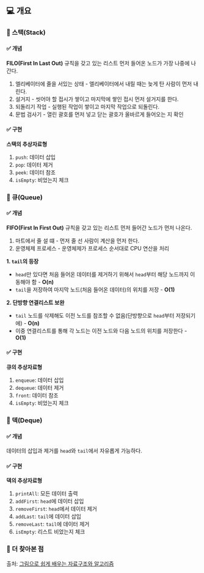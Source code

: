 ## 💻 개요

### 📌 스택(Stack)

#### ✅ 개념

**FILO(First In Last Out)** 규칙을 갖고 있는 리스트
먼저 들어온 노드가 가장 나중에 나간다.

1. 엘리베이터에 줄을 서있는 상태 - 엘리베이터에서 내릴 때는 늦게 탄 사람이 먼저 내린다.
2. 설거지 - 씻어야 할 접시가 쌓이고 마지막에 쌓인 접시 먼저 설거지를 한다.
3. 되돌리기 작업 - 실행된 작업이 쌓이고 마지막 작업으로 되돌린다.
4. 문법 검사기 - 열린 괄호를 먼저 넣고 닫는 괄호가 올바르게 들어오는 지 확인

#### ✅ 구현

**스택의 추상자료형**

1. `push`: 데이터 삽입
2. `pop`: 데이터 제거
3. `peek`: 데이터 참조
4. `isEmpty`: 비었는지 체크

### 📌 큐(Queue)

#### ✅ 개념

**FIFO(First In First Out)** 규칙을 갖고 있는 리스트
먼저 들어간 노드가 먼저 나온다.

1. 마트에서 줄 설 떄 - 먼저 줄 선 사람이 계산을 먼저 한다.
2. 운영체제 프로세스 - 운영체제가 프로세스 순서대로 CPU 연산을 처리

**1. `tail`의 등장**

-   `head`만 있다면 처음 들어온 데이터를 제거하기 위해서 `head`부터 해당 노드까지 이동해야 함 - **O(n)**
-   `tail`을 저장하여 마지막 노드(처음 들어온 데이터)의 위치를 저장 - **O(1)**

**2. 단방향 연결리스트 보완**

-   `tail` 노드를 삭제해도 이전 노드를 참조할 수 없음(단방향으로 `head`부터 저장되기에) - **O(n)**
-   이중 연결리스트를 통해 각 노드는 이전 노드와 다음 노드의 위치를 저장한다 - **O(1)**

#### ✅ 구현

**큐의 추상자료형**

1. `enqueue`: 데이터 삽입
2. `dequeue`: 데이터 제거
3. `front`: 데이터 참조
4. `isEmpty`: 비었는지 체크

### 📌 덱(Deque)

#### ✅ 개념

데이터의 삽입과 제거를 `head`와 `tail`에서 자유롭게 가능하다.

#### ✅ 구현

**덱의 추상자료형**

1. `printAll`: 모든 데이터 출력
2. `addFirst`: `head`에 데이터 삽입
3. `removeFirst`: `head`에서 데이터 제거
4. `addLast`: `tail`에 데이터 삽입
5. `removeLast`: `tail`에 데이터 제거
6. `isEmpty`: 리스트 비었는지 체크

### 📌 더 찾아본 점

출처: [그림으로 쉽게 배우는 자료구조와 알고리즘](https://www.inflearn.com/course/%EC%9E%90%EB%A3%8C%EA%B5%AC%EC%A1%B0-%EC%95%8C%EA%B3%A0%EB%A6%AC%EC%A6%98-%EA%B8%B0%EB%B3%B8/dashboard)
